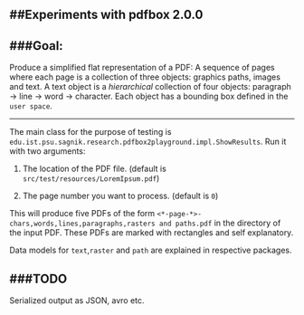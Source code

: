 ##Experiments with pdfbox 2.0.0 
---------------------------------

###Goal: 
----------

Produce a simplified flat representation of a PDF: A sequence of pages where each page is a collection of three objects: graphics paths, images and text. A text object is a _hierarchical_ collection of four objects: paragraph -> line -> word -> character. Each object has a bounding box defined in the `user space`.

------------

The main class for the purpose of testing is `edu.ist.psu.sagnik.research.pdfbox2playground.impl.ShowResults`. Run it with two arguments: 

1. The location of the PDF file. (default is `src/test/resources/LoremIpsum.pdf`)
  
2. The page number you want to process. (default is `0`)
 
This will produce five PDFs of the form `<*-page-*>-chars,words,lines,paragraphs,rasters and paths.pdf` in the directory of the input PDF. These PDFs are marked with rectangles and self explanatory.

Data models for `text`,`raster` and `path` are explained in respective packages.

###TODO
------------

Serialized output as JSON, avro etc.